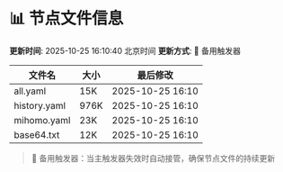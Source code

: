 # 📊 节点文件信息

**更新时间**: 2025-10-25 16:10:40 北京时间
**更新方式**: 🔄 备用触发器

| 文件名 | 大小 | 最后修改 |
|--------|------|----------|
| all.yaml | 15K | 2025-10-25 16:10 |
| history.yaml | 976K | 2025-10-25 16:10 |
| mihomo.yaml | 23K | 2025-10-25 16:10 |
| base64.txt | 12K | 2025-10-25 16:10 |

> 🔄 备用触发器：当主触发器失效时自动接管，确保节点文件的持续更新
